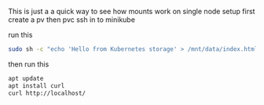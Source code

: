 This is just a a quick way to see how mounts work on single node setup
first create a pv
then pvc
ssh in to minikube

run this

```bash
sudo sh -c "echo 'Hello from Kubernetes storage' > /mnt/data/index.html"
```

then run this

```bash
apt update
apt install curl
curl http://localhost/
```

